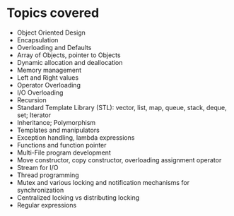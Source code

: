# Topics covered
- Object Oriented Design
- Encapsulation
- Overloading and Defaults
- Array of Objects, pointer to Objects
- Dynamic allocation and deallocation
- Memory management
- Left and Right values
- Operator Overloading
- I/O Overloading
- Recursion
- Standard Template Library (STL): vector, list, map, queue, stack, deque, set; Iterator
- Inheritance; Polymorphism
- Templates and manipulators
- Exception handling, lambda expressions
- Functions and function pointer
- Multi-File program development
- Move constructor, copy constructor, overloading assignment operator
- Stream for I/O
- Thread programming
- Mutex and various locking and notification mechanisms for synchronization
- Centralized locking vs distributing locking
- Regular expressions
